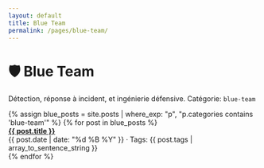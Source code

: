 ```yaml
---
layout: default
title: Blue Team
permalink: /pages/blue-team/
---
```


<div class="card">
  <h1>🛡️ Blue Team</h1>
  <p>Détection, réponse à incident, et ingénierie défensive. Catégorie: <code>blue-team</code></p>
  <div class="grid">
  {% assign blue_posts = site.posts | where_exp: "p", "p.categories contains 'blue-team'" %}
  {% for post in blue_posts %}
    <div class="card">
      <a href="{{ post.url | relative_url }}"><strong>{{ post.title }}</strong></a>
      <div class="meta">{{ post.date | date: "%d %B %Y" }} · Tags: {{ post.tags | array_to_sentence_string }}</div>
    </div>
  {% endfor %}
  </div>
</div>
